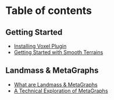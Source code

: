 # Table of contents

## Getting Started

* [Installing Voxel Plugin](README.md)
* [Getting Started with Smooth Terrains](getting-started/getting-started-with-smooth-terrains.md)

## Landmass & MetaGraphs

* [What are Landmass & MetaGraphs](landmass-and-metagraphs/what-are-landmass-and-metagraphs.md)
* [A Technical Exploration of MetaGraphs](landmass-and-metagraphs/a-technical-exploration-of-metagraphs.md)
